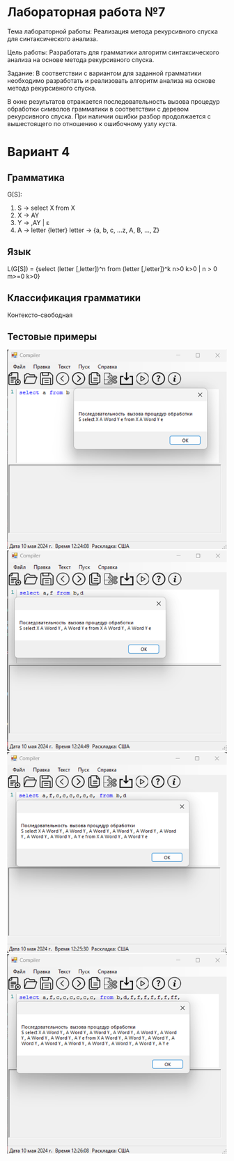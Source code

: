 # Лабораторная работа №7
Тема лабораторной работы: Реализация метода рекурсивного спуска для синтаксического анализа.

Цель работы: Разработать для грамматики алгоритм синтаксического анализа на основе метода рекурсивного спуска.

Задание: В соответствии с вариантом для заданной грамматики необходимо разработать и реализовать алгоритм анализа на основе метода рекурсивного спуска.

В окне результатов отражается последовательность вызова процедур обработки символов грамматики в соответствии с деревом рекурсивного спуска. При наличии ошибки разбор продолжается с вышестоящего по отношению к ошибочному узлу куста. 
# Вариант 4
## Грамматика
G[S]:
1. S → select X from X
2. X → AY
3. Y → ,AY | ɛ
4. A → letter {letter}
letter → {a, b, c, ...z, A, B, …, Z}
## Язык
L(G[S]) = {select (letter [,letter])^n from (letter [,letter])^k n>0 k>0 | n > 0 m>=0 k>0}
## Классификация грамматики
Контексто-свободная
## Тестовые примеры
<img src = "lab7_1.png">
<img src = "lab7_2.png">
<img src = "lab7_3.png">
<img src = "lab7_4.png">